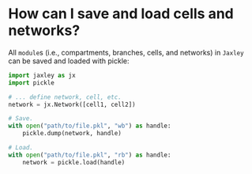 # How can I save and load cells and networks?

All `module`s (i.e., compartments, branches, cells, and networks) in `Jaxley` can be saved and loaded with pickle:
```python
import jaxley as jx
import pickle

# ... define network, cell, etc.
network = jx.Network([cell1, cell2])

# Save.
with open("path/to/file.pkl", "wb") as handle:
    pickle.dump(network, handle)

# Load.
with open("path/to/file.pkl", "rb") as handle:
    network = pickle.load(handle)
```